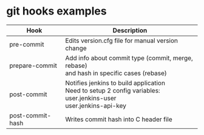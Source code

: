 # git hooks examples
| Hook | Description |
| --- | ---|
| pre-commit | Edits version.cfg file for manual version change |
| prepare-commit | Add info about commit type (commit, merge, rebase) <br> and hash in specific cases (rebase) |
| post-commit | Notifies jenkins to build application <br>Need to setup 2 config variables:<br> user.jenkins-user<br>user.jenkins-api-key|
| post-commit-hash | Writes commit hash into C header file |
